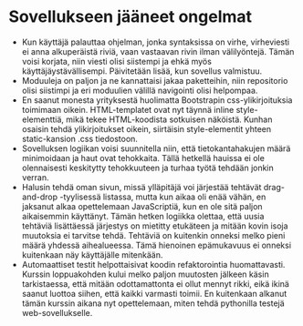 # Sovellukseen jääneet ongelmat
* Kun käyttäjä palauttaa ohjelman, jonka syntaksissa on virhe, virheviesti ei anna alkuperäistä riviä, vaan vastaavan rivin ilman välilyöntejä. Tämän voisi korjata, niin viesti olisi siistempi ja ehkä myös käyttäjäystävällisempi.
Päivitetään lisää, kun sovellus valmistuu.
* Moduuleja on paljon ja ne kannattaisi jakaa paketteihin, niin repositorio olisi siistimpi ja eri moduulien välillä navigointi olisi helpompaa.
* En saanut monesta yrityksestä huolimatta Bootstrapin css-ylikirjoituksia toimimaan oikein. HTML-templatet ovat nyt täynnä inline style- elementtiä, mikä tekee HTML-koodista sotkuisen näköistä. Kunhan osaisin tehdä ylikirjoitukset oikein, siirtäisin style-elementit yhteen static-kansion .css tiedostoon.
* Sovelluksen logiikan voisi suunnitella niin, että tietokantahakujen määrä minimoidaan ja haut ovat tehokkaita. Tällä hetkellä hauissa ei ole olennaisesti keskitytty tehokkuuteen ja turhaa työtä tehdään jonkin verran.
* Halusin tehdä oman sivun, missä ylläpitäjä voi järjestää tehtävät drag-and-drop -tyylisessä listassa, mutta kun aikaa oli enää vähän, en jaksanut alkaa opettelemaan JavaScriptiä, kun en ole sitä paljon aikaisemmin käyttänyt. Tämän hetken logiikka olettaa, että uusia tehtäviä lisättäessä järjestys on mietitty etukäteen ja mitään kovin isoja muutoksia ei tarvitse tehdä. Tehtäviä on kuitenkin onneksi melko pieni määrä yhdessä aihealueessa. Tämä hienoinen epämukavuus ei onneksi kuitenkaan näy käyttäjälle mitenkään.
* Automaattiset testit helpottaisivat koodin refaktorointia huomattavasti. Kurssin loppuakohden kului melko paljon muutosten jälkeen käsin tarkistaessa, että mitään odottamattonta ei ollut mennyt rikki, eikä ikinä saanut luottoa siihen, että kaikki varmasti toimii. En kuitenkaan alkanut tämän kurssin aikana nyt opettelemaan, miten tehdä pythonilla testejä web-sovellukselle.

